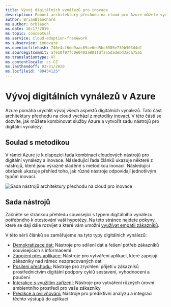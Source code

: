 ```yaml
---
title: Vývoj digitálních vynálezů pro inovace
description: Pomocí architektury přechodu na cloud pro Azure můžete využít metodologii inovací a vytvořit sadu nástrojů pro digitální vynálezy.
author: BrianBlanchard
ms.author: brblanch
ms.date: 10/17/2019
ms.topic: conceptual
ms.service: cloud-adoption-framework
ms.subservice: innovate
ms.openlocfilehash: 746e4cf6dd9aac69ce6ed5bc6505e739b503d4df
ms.sourcegitcommit: afe10f97fc0e0402a881fdfa55dadebd3aca75ab
ms.translationtype: HT
ms.contentlocale: cs-CZ
ms.lasthandoff: 03/31/2020
ms.locfileid: "80434125"
---
```

# <a name="develop-digital-inventions-in-azure"></a>Vývoj digitálních vynálezů v Azure

Azure pomáhá urychlit vývoj všech aspektů digitálních vynálezů. Tato část architektury přechodu na cloud vychází z [metodiky inovací](../considerations/index.md). V této části se dozvíte, jak můžete kombinovat služby Azure a vytvořit sadu nástrojů pro digitální vynálezy.

## <a name="alignment-to-the-methodology"></a>Soulad s metodikou

V rámci Azure je k dispozici řada kombinací cloudových nástrojů pro digitální vynálezy a inovace. Následující řada článků ukazuje některé z nástrojů, které jsou výrazně sladěné s metodikou inovací. Následující obrázek ukazuje přehled toho, jak různé nástroje odpovídají jednotlivým typům inovací.

![Sada nástrojů architektury přechodu na cloud pro inovace](../../_images/innovate/innovate-toolchain.png)

## <a name="toolchain"></a>Sada nástrojů

Začněte se stránkou přehledu související s typem digitálního vynálezu potřebného k otestování vaší hypotézy. Na této stránce najdete pokyny, které se dají dále rozvíjet a které vám umožní [využívat empatii zákazníků](../considerations/build.md).

V této sérii článků se zaměřujeme na tyto typy digitálních vynálezů:

- [Demokratizace dat:](./data.md) Nástroje pro sdílení dat a řešení potřeb zákazníků souvisejících s informacemi
- [Zapojení přes aplikace:](./apps.md) Nástroje pro vytváření aplikací, které zapojují zákazníky nad rámec nezpracovaných dat
- [Posílení přechodu:](./ci-cd.md) Nástroje pro zrychlení přijetí u zákazníků prostřednictvím digitální podpory cyklů sestavení, vyhodnocení a poučení
- [Interakce s využitím zařízení:](./devices.md) Nástroje pro vytváření různých úrovní ambientního prostředí pro vaše zákazníky
- [Predikce a ovlivňování:](./predict.md) Nástroje pro prediktivní analýzu a integraci těchto výstupů do aplikací
